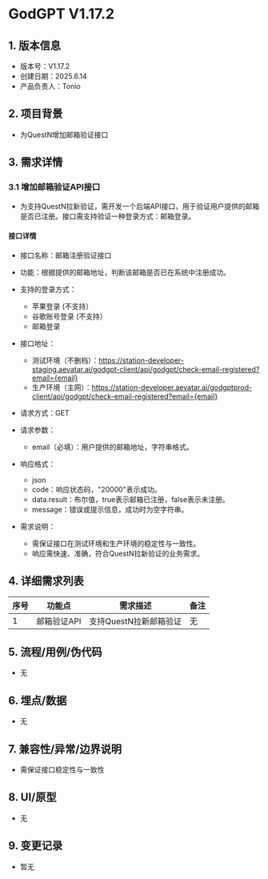 # GodGPT V1.17.2

## 1. 版本信息
- 版本号：V1.17.2
- 创建日期：2025.6.14
- 产品负责人：Tonio

## 2. 项目背景
- 为QuestN增加邮箱验证接口

## 3. 需求详情
### 3.1 增加邮箱验证API接口
- 为支持QuestN拉新验证，需开发一个后端API接口，用于验证用户提供的邮箱是否已注册。接口需支持验证一种登录方式：邮箱登录。

#### 接口详情
- 接口名称：邮箱注册验证接口
- 功能：根据提供的邮箱地址，判断该邮箱是否已在系统中注册成功。
- 支持的登录方式：
  - 苹果登录  (不支持）
  - 谷歌账号登录    (不支持）
  - 邮箱登录
- 接口地址：
  - 测试环境（不删档）：https://station-developer-staging.aevatar.ai/godgpt-client/api/godgpt/check-email-registered?email={email}
  - 生产环境（主网）：https://station-developer.aevatar.ai/godgptprod-client/api/godgpt/check-email-registered?email={email}
- 请求方式：GET
- 请求参数：
  - email（必填）：用户提供的邮箱地址，字符串格式。
- 响应格式：
  - json
  - code：响应状态码，"20000"表示成功。
  - data.result：布尔值，true表示邮箱已注册，false表示未注册。
  - message：错误或提示信息，成功时为空字符串。

- 需求说明：
  - 需保证接口在测试环境和生产环境的稳定性与一致性。
  - 响应需快速、准确，符合QuestN拉新验证的业务需求。

## 4. 详细需求列表
| 序号 | 功能点 | 需求描述 | 备注 |
|------|--------|----------|------|
| 1    | 邮箱验证API | 支持QuestN拉新邮箱验证 | 无 |

## 5. 流程/用例/伪代码
- 无

## 6. 埋点/数据
- 无

## 7. 兼容性/异常/边界说明
- 需保证接口稳定性与一致性

## 8. UI/原型
- 无

## 9. 变更记录
- 暂无
